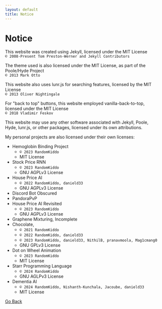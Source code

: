 ```yaml
---
layout: default
title: Notice
---
```


# Notice

This website was created using Jekyll, licensed under the MIT License <br>
`© 2008-Present Tom Preston-Werner and Jekyll Contributors`

The theme used is also licensed under the MIT License, as part of the Poole/Hyde Project <br>
`© 2013 Mark Otto`

This website also uses lunr.js for searching features, licensed by the MIT License <br>
`© 2013 Oliver Nightingale`

For "back to top" buttons, this website employed vanilla-back-to-top, licensed under the MIT License <br>
`© 2018 Vladimir Feskov`

This website may use any other software associated with Jekyll, Poole, Hyde, lunr.js, or other packages, licensed under its own attributions.

My personal projects are also licensed under their own licenses: <br>
* Hemoglobin Binding Project 
    - `© 2023 RandomKiddo`
    - MIT License
* Stock Price RNN
    - `© 2023 RandomKiddo`
    - GNU AGPLv3 License 
* House Price AI
    - `© 2022 RandomKiddo, danield33`
    - GNU AGPLv3 License
* Discord Bot Obscured
* PandoraPvP
* House Price AI Revisited
    - `© 2023 RandomKiddo`
    - GNU AGPLv3 License
* Graphene Mixturing, Incomplete
* Chocolate, 
    - `© 2021 RandomKiddo`
    - `© 2022 RandomKiddo, danield33`
    - `© 2023 RandomKiddo, danield33, NithilB, pranavmoola, Mag1cmang0`
    - GNU GPLv3 License
* Dot on Wheel Animation
    - `© 2023 RandomKiddo`
    - MIT License
* Starr Programming Language
    - `© 2024 RandomKiddo`
    - GNU AGLPv3 License
* Dementia AI
    - `© 2024 RandomKiddo, Nishanth-Kunchala, Jacoube, danield33`
    - MIT License

[Go Back](/index.html)
